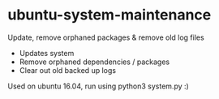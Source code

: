 # ubuntu-system-maintenance
Update, remove orphaned packages &amp; remove old log files 

- Updates system
- Remove orphaned dependencies / packages
- Clear out old backed up logs

Used on ubuntu 16.04, run using python3 system.py :)
